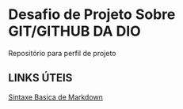 # Desafio de Projeto Sobre GIT/GITHUB DA DIO
Repositório  para perfil de projeto

## LINKS ÚTEIS
[Sintaxe Basica de Markdown](https://docs.pipz.com/central-de-ajuda/learning-center/guia-basico-de-markdown#open)
